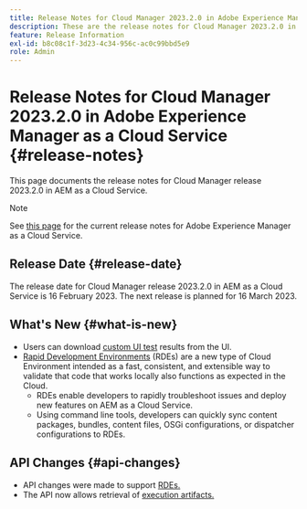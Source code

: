 ```yaml
---
title: Release Notes for Cloud Manager 2023.2.0 in Adobe Experience Manager as a Cloud Service
description: These are the release notes for Cloud Manager 2023.2.0 in AEM as a Cloud Service.
feature: Release Information
exl-id: b8c08c1f-3d23-4c34-956c-ac0c99bbd5e9
role: Admin
---
```

# Release Notes for Cloud Manager 2023.2.0 in Adobe Experience Manager as a Cloud Service {#release-notes}

This page documents the release notes for Cloud Manager release 2023.2.0 in AEM as a Cloud Service.

>[!NOTE]
>
>See [this page](/help/release-notes/release-notes-cloud/release-notes-current.md) for the current release notes for Adobe Experience Manager as a Cloud Service.

## Release Date {#release-date}

The release date for Cloud Manager release 2023.2.0 in AEM as a Cloud Service is 16 February 2023. The next release is planned for 16 March 2023.

## What's New {#what-is-new}

* Users can download [custom UI test](/help/implementing/cloud-manager/ui-testing.md) results from the UI.
* [Rapid Development Environments](/help/implementing/developing/introduction/rapid-development-environments.md) (RDEs) are a new type of Cloud Environment intended as a fast, consistent, and extensible way to validate that code that works locally also functions as expected in the Cloud.
  * RDEs enable developers to rapidly troubleshoot issues and deploy new features on AEM as a Cloud Service.
  * Using command line tools, developers can quickly sync content packages, bundles, content files, OSGi configurations, or dispatcher configurations to RDEs.

## API Changes {#api-changes}

* API changes were made to support [RDEs.](https://developer.adobe.com/experience-cloud/cloud-manager/reference/api/#tag/Rapid-Development-Environments)
* The API now allows retrieval of [execution artifacts.](https://developer.adobe.com/experience-cloud/cloud-manager/reference/api/#tag/Execution-Artifacts)
